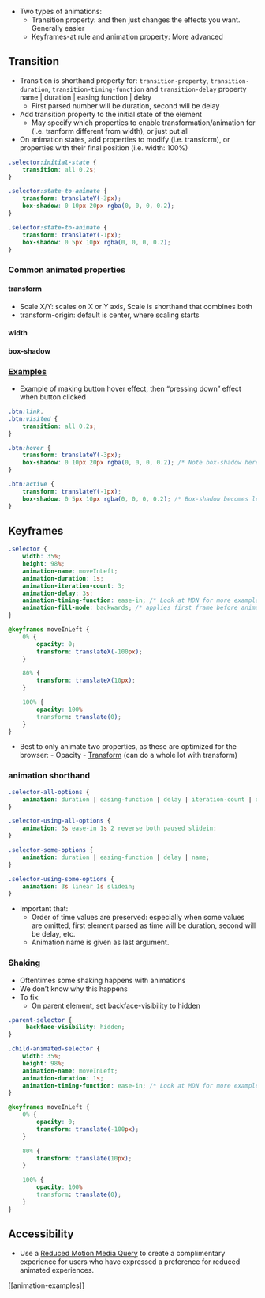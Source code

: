 - Two types of animations:
	- Transition property: and then just changes the effects you want. Generally easier
	- Keyframes-at rule and animation property: More advanced

## Transition
- Transition is shorthand property for: `transition-property`, `transition-duration`, `transition-timing-function` and `transition-delay`
  property name | duration | easing function | delay 
	- First parsed number will be duration, second will be delay
- Add transition property to the initial state of the element
	- May specify which properties to enable transformation/animation for (i.e. tranform different from width), or just put all
- On animation states, add properties to modify (i.e. transform), or properties with their final position (i.e. width: 100%)

```css
.selector:initial-state {
	transition: all 0.2s; 
}

.selector:state-to-animate {
	transform: translateY(-3px);
	box-shadow: 0 10px 20px rgba(0, 0, 0, 0.2);
}

.selector:state-to-animate {
	transform: translateY(-1px);
	box-shadow: 0 5px 10px rgba(0, 0, 0, 0.2);
}
```

### Common animated properties
#### transform
- Scale X/Y: scales on X or Y axis, Scale is shorthand that combines both
- transform-origin: default is center, where scaling starts
#### width
#### box-shadow

### [Examples](animation-examples)
- Example of making button hover effect, then “pressing down” effect when button clicked
```css
.btn:link,
.btn:visited {
	transition: all 0.2s;
}

.btn:hover {
	transform: translateY(-3px);
	box-shadow: 0 10px 20px rgba(0, 0, 0, 0.2); /* Note box-shadow here vs active */
}

.btn:active {
	transform: translateY(-1px);
	box-shadow: 0 5px 10px rgba(0, 0, 0, 0.2); /* Box-shadow becomes less upon clicking that adds to "pressing down" effect */
}
```


## Keyframes
```css
.selector {
	width: 35%;
	height: 98%;
	animation-name: moveInLeft;
	animation-duration: 1s;
	animation-iteration-count: 3;
	animation-delay: 3s;
	animation-timing-function: ease-in; /* Look at MDN for more examples */
	animation-fill-mode: backwards; /* applies first frame before animation starts, look at MDN for other examples */
}

@keyframes moveInLeft {
	0% {
		opacity: 0;
		transform: translateX(-100px);
	}

	80% {
		transform: translateX(10px);
	}

	100% {
		opacity: 100%
		transform: translate(0);
	}
}
```

- Best to only animate two properties, as these are optimized for the browser:
		- Opacity
		- [Transform](transform) (can do a whole lot with transform)

### animation shorthand
```css
.selector-all-options {
	animation: duration | easing-function | delay | iteration-count | direction | fill-mode | play-state | name;
}

.selector-using-all-options {
	animation: 3s ease-in 1s 2 reverse both paused slidein;
}

```

```css
.selector-some-options {
	animation: duration | easing-function | delay | name;
}

.selector-using-some-options {
	animation: 3s linear 1s slidein;
}
```
- Important that:
	- Order of time values are preserved: especially when some values are omitted, first element parsed as time will be duration, second will be delay, etc.
	- Animation name is given as last argument.

### Shaking
- Oftentimes some shaking happens with animations
- We don’t know why this happens
- To fix: 
	- On parent element, set backface-visibility to hidden
```css
.parent-selector {
	 backface-visibility: hidden;
}

.child-animated-selector {
	width: 35%;
	height: 98%;
	animation-name: moveInLeft;
	animation-duration: 1s;
	animation-timing-function: ease-in; /* Look at MDN for more examples */
}

@keyframes moveInLeft {
	0% {
		opacity: 0;
		transform: translate(-100px);
	}

	80% {
		transform: translate(10px);
	}

	100% {
		opacity: 100%
		transform: translate(0);
	}
}
```

## Accessibility
- Use a [Reduced Motion Media Query](https://developer.mozilla.org/en-US/docs/Web/CSS/@media/prefers-reduced-motion) to create a complimentary experience for users who have expressed a preference for reduced animated experiences.

[[animation-examples]]
